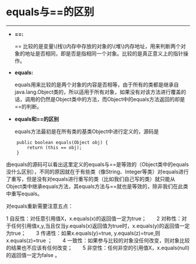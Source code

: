 # equals与==的区别

---

* **==:**

  == 比较的是变量\\(栈\\)内存中存放的对象的\\(堆\\)内存地址，用来判断两个对象的地址是否相同，即是否是指相同一个对象。比较的是真正意义上的指针操作。

* **equals:**

  equals用来比较的是两个对象的内容是否相等，由于所有的类都是继承自java.lang.Object类的，所以适用于所有对象，如果没有对该方法进行覆盖的话，调用的仍然是Object类中的方法，而Object中的equals方法返回的却是==的判断。

* **equals和==的区别**

  equals方法最初是在所有类的基类Object中进行定义的，源码是

```
    public boolean equals(Object obj) {
        return (this == obj);
    }
```

由equals的源码可以看出这里定义的equals与==是等效的（Object类中的equals没什么区别），不同的原因就在于有些类（像String、Integer等类）对equals进行了重写，但是没有对equals进行重写的类（比如我们自己写的类）就只能从Object类中继承equals方法，其equals方法与==就也是等效的，除非我们在此类中重写equals。

对equals重新需要注意五点：

1 自反性：对任意引用值X，x.equals\(x\)的返回值一定为true；　　2 对称性：对于任何引用值x,y,当且仅当y.equals\(x\)返回值为true时，x.equals\(y\)的返回值一定为true；　　3 传递性：如果x.equals\(y\)=true, y.equals\(z\)=true,则x.equals\(z\)=true ；　　4 一致性：如果参与比较的对象没任何改变，则对象比较的结果也不应该有任何改变；　　5 非空性：任何非空的引用值X，x.equals\(null\)的返回值一定为false 。



  


